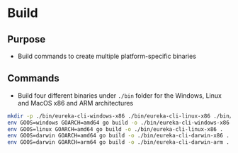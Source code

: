 # Build

## Purpose

- Build commands to create multiple platform-specific binaries
  
## Commands

- Build four different binaries under `./bin` folder for the Windows, Linux and MacOS x86 and ARM architectures

```bash
mkdir -p ./bin/eureka-cli-windows-x86 ./bin/eureka-cli-linux-x86 ./bin/eureka-cli-darwin-x86 ./bin/eureka-cli-darwin-arm 
env GOOS=windows GOARCH=amd64 go build -o ./bin/eureka-cli-windows-x86 .
env GOOS=linux GOARCH=amd64 go build -o ./bin/eureka-cli-linux-x86 .
env GOOS=darwin GOARCH=amd64 go build -o ./bin/eureka-cli-darwin-x86 .
env GOOS=darwin GOARCH=arm64 go build -o ./bin/eureka-cli-darwin-arm .
```
